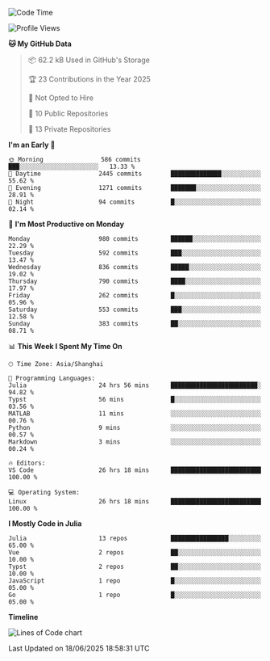 <!--START_SECTION:waka-->
![Code Time](http://img.shields.io/badge/Code%20Time-562%20hrs%2037%20mins-blue)

![Profile Views](http://img.shields.io/badge/Profile%20Views-7-blue)

**🐱 My GitHub Data** 

> 📦 62.2 kB Used in GitHub's Storage 
 > 
> 🏆 23 Contributions in the Year 2025
 > 
> 🚫 Not Opted to Hire
 > 
> 📜 10 Public Repositories 
 > 
> 🔑 13 Private Repositories 
 > 
**I'm an Early 🐤** 

```text
🌞 Morning                586 commits         ███░░░░░░░░░░░░░░░░░░░░░░   13.33 % 
🌆 Daytime                2445 commits        ██████████████░░░░░░░░░░░   55.62 % 
🌃 Evening                1271 commits        ███████░░░░░░░░░░░░░░░░░░   28.91 % 
🌙 Night                  94 commits          █░░░░░░░░░░░░░░░░░░░░░░░░   02.14 % 
```
📅 **I'm Most Productive on Monday** 

```text
Monday                   980 commits         ██████░░░░░░░░░░░░░░░░░░░   22.29 % 
Tuesday                  592 commits         ███░░░░░░░░░░░░░░░░░░░░░░   13.47 % 
Wednesday                836 commits         █████░░░░░░░░░░░░░░░░░░░░   19.02 % 
Thursday                 790 commits         ████░░░░░░░░░░░░░░░░░░░░░   17.97 % 
Friday                   262 commits         █░░░░░░░░░░░░░░░░░░░░░░░░   05.96 % 
Saturday                 553 commits         ███░░░░░░░░░░░░░░░░░░░░░░   12.58 % 
Sunday                   383 commits         ██░░░░░░░░░░░░░░░░░░░░░░░   08.71 % 
```


📊 **This Week I Spent My Time On** 

```text
🕑︎ Time Zone: Asia/Shanghai

💬 Programming Languages: 
Julia                    24 hrs 56 mins      ████████████████████████░   94.82 % 
Typst                    56 mins             █░░░░░░░░░░░░░░░░░░░░░░░░   03.56 % 
MATLAB                   11 mins             ░░░░░░░░░░░░░░░░░░░░░░░░░   00.76 % 
Python                   9 mins              ░░░░░░░░░░░░░░░░░░░░░░░░░   00.57 % 
Markdown                 3 mins              ░░░░░░░░░░░░░░░░░░░░░░░░░   00.24 % 

🔥 Editors: 
VS Code                  26 hrs 18 mins      █████████████████████████   100.00 % 

💻 Operating System: 
Linux                    26 hrs 18 mins      █████████████████████████   100.00 % 
```

**I Mostly Code in Julia** 

```text
Julia                    13 repos            ████████████████░░░░░░░░░   65.00 % 
Vue                      2 repos             ██░░░░░░░░░░░░░░░░░░░░░░░   10.00 % 
Typst                    2 repos             ██░░░░░░░░░░░░░░░░░░░░░░░   10.00 % 
JavaScript               1 repo              █░░░░░░░░░░░░░░░░░░░░░░░░   05.00 % 
Go                       1 repo              █░░░░░░░░░░░░░░░░░░░░░░░░   05.00 % 
```



**Timeline**

![Lines of Code chart](https://raw.githubusercontent.com/dhtantoy/dhtantoy/main/assets/bar_graph.png)


 Last Updated on 18/06/2025 18:58:31 UTC
<!--END_SECTION:waka-->



<!--
**dhtantoy/dhtantoy** is a ✨ _special_ ✨ repository because its `README.md` (this file) appears on your GitHub profile.

Here are some ideas to get you started:

- 🔭 I’m currently working on ...
- 🌱 I’m currently learning ...
- 👯 I’m looking to collaborate on ...
- 🤔 I’m looking for help with ...
- 💬 Ask me about ...
- 📫 How to reach me: ...
- 😄 Pronouns: ...
- ⚡ Fun fact: ...
-->
